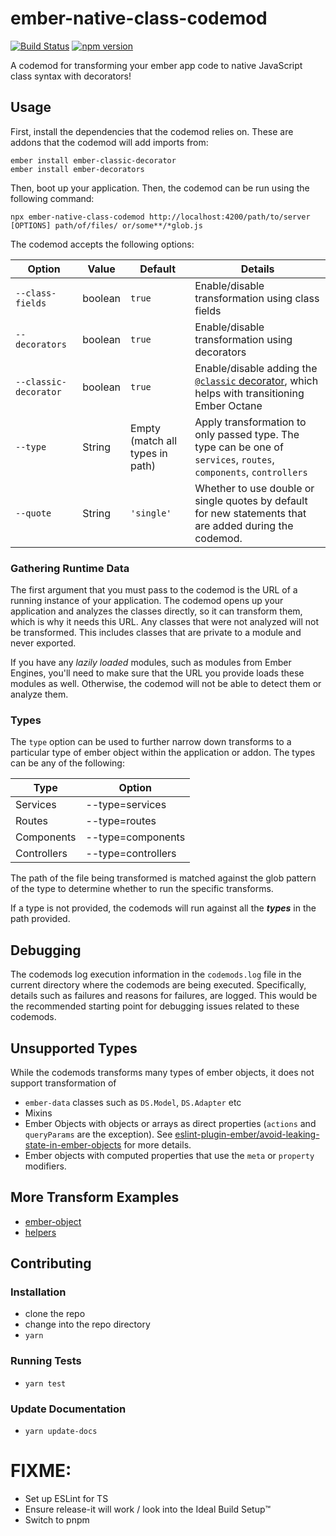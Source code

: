 # ember-native-class-codemod

[![Build Status](https://travis-ci.org/ember-codemods/ember-native-class-codemod.svg?branch=master)](https://travis-ci.org/ember-codemods/ember-native-class-codemod)
[![npm version](https://badge.fury.io/js/ember-native-class-codemod.svg)](https://badge.fury.io/js/ember-native-class-codemod)

A codemod for transforming your ember app code to native JavaScript class syntax
with decorators!

## Usage

First, install the dependencies that the codemod relies on. These are
addons that the codemod will add imports from:

```
ember install ember-classic-decorator
ember install ember-decorators
```

Then, boot up your application. Then, the codemod can be run using the
following command:

```
npx ember-native-class-codemod http://localhost:4200/path/to/server [OPTIONS] path/of/files/ or/some**/*glob.js
```

The codemod accepts the following options:

| Option                | Value   | Default                         | Details                                                                                                                                          |
| --------------------- | ------- | ------------------------------- | ------------------------------------------------------------------------------------------------------------------------------------------------ |
| `--class-fields`      | boolean | `true`                          | Enable/disable transformation using class fields                                                                                                 |
| `--decorators`        | boolean | `true`                          | Enable/disable transformation using decorators                                                                                                   |
| `--classic-decorator` | boolean | `true`                          | Enable/disable adding the [`@classic` decorator](https://github.com/pzuraq/ember-classic-decorator), which helps with transitioning Ember Octane |
| `--type`              | String  | Empty (match all types in path) | Apply transformation to only passed type. The type can be one of `services`, `routes`, `components`, `controllers`                               |
| `--quote`             | String  | `'single'`                      | Whether to use double or single quotes by default for new statements that are added during the codemod.                                          |

### Gathering Runtime Data

The first argument that you must pass to the codemod is the URL of a running
instance of your application. The codemod opens up your application and analyzes
the classes directly, so it can transform them, which is why it needs this URL.
Any classes that were not analyzed will not be transformed. This includes
classes that are private to a module and never exported.

If you have any _lazily loaded_ modules, such as modules from Ember Engines,
you'll need to make sure that the URL you provide loads these modules as well.
Otherwise, the codemod will not be able to detect them or analyze them.

### Types

The `type` option can be used to further narrow down transforms to a particular type of
ember object within the application or addon. The types can be any of the
following:

| Type        | Option             |
| ----------- | ------------------ |
| Services    | --type=services    |
| Routes      | --type=routes      |
| Components  | --type=components  |
| Controllers | --type=controllers |

The path of the file being transformed is matched against the glob pattern of
the type to determine whether to run the specific transforms.

If a type is not provided, the codemods will run against all the **_types_** in
the path provided.

## Debugging

The codemods log execution information in the `codemods.log` file in the current
directory where the codemods are being executed. Specifically, details such as
failures and reasons for failures, are logged. This would be the recommended
starting point for debugging issues related to these codemods.

## Unsupported Types

While the codemods transforms many types of ember objects, it does not support
transformation of

- `ember-data` classes such as `DS.Model`, `DS.Adapter` etc
- Mixins
- Ember Objects with objects or arrays as direct properties (`actions` and
  `queryParams` are the exception). See [eslint-plugin-ember/avoid-leaking-state-in-ember-objects](https://github.com/ember-cli/eslint-plugin-ember/blob/master/docs/rules/avoid-leaking-state-in-ember-objects.md)
  for more details.
- Ember objects with computed properties that use the `meta` or `property`
  modifiers.

## More Transform Examples

<!--TRANSFORMS_START-->

- [ember-object](transforms/ember-object/README.md)
- [helpers](transforms/helpers/README.md)
<!--TRANSFORMS_END-->

## Contributing

### Installation

- clone the repo
- change into the repo directory
- `yarn`

### Running Tests

- `yarn test`

### Update Documentation

- `yarn update-docs`

# FIXME:

- Set up ESLint for TS
- Ensure release-it will work / look into the Ideal Build Setup™️
- Switch to pnpm
